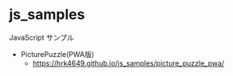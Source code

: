 # js_samples

JavaScript サンプル

- PicturePuzzle(PWA版)
    - https://hrk4649.github.io/js_samples/picture_puzzle_pwa/